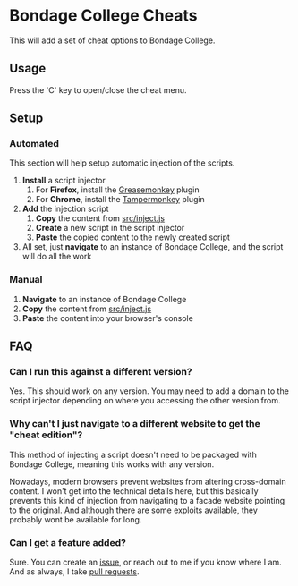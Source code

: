 # Bondage College Cheats

This will add a set of cheat options to Bondage College.

## Usage

Press the 'C' key to open/close the cheat menu.

## Setup

### Automated

This section will help setup automatic injection of the scripts.

1. **Install** a script injector
    1. For **Firefox**, install the [Greasemonkey](https://addons.mozilla.org/en-US/firefox/addon/greasemonkey) plugin
    1. For **Chrome**, install the [Tampermonkey](https://chrome.google.com/webstore/detail/tampermonkey/dhdgffkkebhmkfjojejmpbldmpobfkfo) plugin
1. **Add** the injection script
    1. **Copy** the content from [src/inject.js](src/inject.js)
    1. **Create** a new script in the script injector
    1. **Paste** the copied content to the newly created script
1. All set, just **navigate** to an instance of Bondage College, and the script will do all the work

### Manual

1. **Navigate** to an instance of Bondage College
1. **Copy** the content from [src/inject.js](src/inject.js)
1. **Paste** the content into your browser's console

## FAQ

### Can I run this against a different version?

Yes. This should work on any version. You may need to add a domain to the script injector depending on where you accessing the other version from.

### Why can't I just navigate to a different website to get the "cheat edition"?

This method of injecting a script doesn't need to be packaged with Bondage College, meaning this works with any version.

Nowadays, modern browsers prevent websites from altering cross-domain content. I won't get into the technical details here, but this basically prevents this kind of injection from navigating to a facade website pointing to the original. And although there are some exploits available, they probably wont be available for long.

### Can I get a feature added?

Sure. You can create an [issue](../../issues), or reach out to me if you know where I am.
And as always, I take [pull requests](../../pulls).